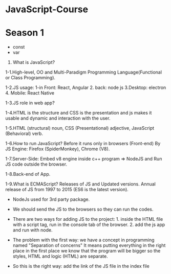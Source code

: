 # JavaScript-Course

# Season 1 

- const
- var

1. What is JavaScript?

1-1.High-level, OO and Multi-Paradigm Programming Language(Functional or Class Programming).

1-2.JS usage: 1-in Front: React, Angular 2. back: node js 3.Desktop: electron 4. Mobile: React Native

1-3.JS role in web app?

1-4.HTML is the structure and CSS is the presentation and js makes it usable and dynamic and interaction with the user.

1-5.HTML (structural) noun, CSS (Presentational) adjective, JavaScript (Behavioral) verb.

1-6.How to run JavaScript?  Before it runs only in browsers (Front-end)  By JS Engine: Firefox (SpiderMonkey), Chrome (V8).

1-7.Server-Side: Embed v8 engine inside c++ program => NodeJS and Run JS code outside the browser.

1-8.Back-end of App.

1-9.What is ECMAScript? Releases of JS and Updated versions. Annual release of JS from 1997 to 2015 (ES6 is the latest version).

- NodeJs used for 3rd party package.

- We should send the JS to the browsers so they can run the codes.
 
- There are two ways for adding JS to the project: 1. inside the HTML file with a script tag, run in the console tab of the browser.  2. add the js app and   run with node.

- The problem with the first way: we have a concept in programming named "Separation of concerns" It means putting everything in the right place in the first place we know that the program will be bigger so the styles, HTML and logic (HTML) are separate. 

- So this is the right way: add the link of the JS file in the index file <script src="./app.js">

- We store temporarily the data in variables. label of the box will be the name and what we put inside the box is the value.

- The names should be meaningful, and use them in everywhere our program. we described them with these three keywords: var, Const, and Let.

- Don't use var! it is outdated.

- The names of var are camelCase and react PascalCase.

- Data types: 1. Primitive types (value type includes: Boolean, Null, Undefined, Number, String, Symbol) 2.Object type (reference type includes: Array, Object, Function, Date, Regex).

- JS is a Dynamic type and doesn't have to manually define and determined them automatically.

- Const vs Let: Const values can't be changed. and use const as much as possible. with let we can have undefined vars but in const we can't.

- The most of types that we have in js are object means object type.

-  Object means the related data that is gathered together and we can't store them in class.

- The objects are collections of key: values. 

- NOTE: we can change the values that are declared with const in object type cause we didn't change the reference itself but we changed the property of the object or index of the array. ( but give an error if you write a new object with the same name user and want to declare it)

- Dynamic objects with bracket notation.

- List data: Arrays, the order of values have mattered. the address of each one is called index. array type: object.

- Array size isn't fixed and they're dynamic to add an index.

- Operators exist in maths too. first kind of them are Arithmetic operators: 1.+ 2.- 3.* 4./

- console.log("4" + 3); concat and both types are string in + both converts to string.

- we called a number inside a string: A numeric String like "4".

- In -,/,* the numeric string converts to a number and the boolean to a number (null=0, true=1, false=0).

- NAN: is an error that says not a number, it means we can't do subtraction of a "4" with "yas" and also We can't MUltiply a number in a string: "4" * "yas".

- and "4" and "3" we can do the operations and they convert to numbers.

- We can separate the long numbers with _ sign. like: 300_000.

- The result of Comparisons is boolean.

- Equality: 1. Strict (type, value) ===  2.Loose (value) == 

- NOTE: use from strict type as much as you can cause it is more secure.

- Not Equality: !== (type, value), != (value).

- Ternary: Condition ? "AAA" : "BBB". 

- Ternary: kind of if condition, not only strings but functions or results can be used.

- Logical operators-boolean : and &&, || or, ?? (null coalesing), !(not).

- OR: do the process until reach to the first truthy, if none of them were truthy it will return the last expression.

- AND: do the proceess until reach the first falsy, if all of them are truthy returns the last expression.

- Logical operators-non-boolean : there is a concept called truthy and falsy. 

- falsy: 0, "", null, undefined, NAN. and the result of &&, || shouldn't be always boolean.

- Truthy: except above options.

- ?? used for converting 0 and "" to truthy values.

- Control flow: if-else/ switch-case/ for/ while.

- if use from BREAK it will check the other conditions too. when used switch-case that the values are constant like strings, int.


- for loop:  

- for of and for in:  they used in another place. for in: for objects when wnat to find key values. and for if for idexes of array.

- break: the process will stup and loop will be end.

- continue: if a specific condition was true it returns to first of the loop and run the loop again and didn't run the other lines of loop. use it in special scenarios.

- function: Power (**), every func gives parameters in ().

- question: we alays nedd to show a log to user ir want to access the result of processing

- return: aeverything after return will ognored. and the result stores in the func.

we have multy return but one of the runs the first one

- this refers to an object that operates the method.

- Constuctor / factory function

## Season 10: Introduction to DOM 
1. At first we want to Implement and show them in our browser and all changes that applied to html. so what is DOM Manipulation that is an important task of JS and first of all what is DOM? When we talk about DOM, we mean the html document but we showed them as objects or reversed objects that we named them as DOM (Document Object Model) a model from html document. and DOM is a method of presenting the HTML tags as father child relationship that with the help of it we can change the attributes, elements content and it called interacting with Js with the HTML Document that we have. dom is not restricted to js and the browser capables us to use it. in a nutshell the HTML document converts to a DOM or an object and Document is the entry point's of this object and the first child is HTML an itself has Head and body and so on it's called DOM Traversing. to access to the HTML tags in JavaScript we used from DOM helped us everything in our HTML Doc includes tag we can access it as an object includes the properties, names, id and the other details. so the duty of DOM is creating a structure that  with the help of JS we can access to DOM and select the HTML tags or create the elements, remove or update: DOM Manipulation
DOM isn't just for JS!

2. Select elements in DOM: we talked about that Document is the entry point. so we can access to all the data with typying "document." and they are CSS properties.
one of the methods are queryselector that the entries of document. 

3. Create or add elements in DOM: 1.create 2.content (classname or ...) 3.add element in dom 


  














